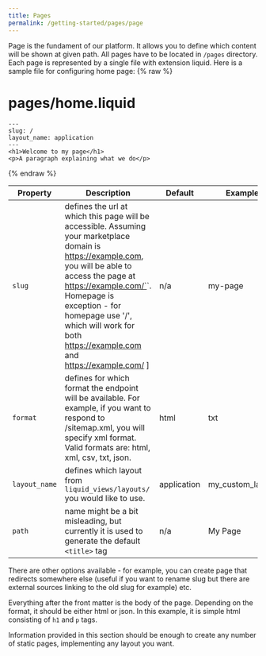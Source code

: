```yaml
---
title: Pages
permalink: /getting-started/pages/page
---
```


Page is the fundament of our platform. It allows you to define which content will be shown at given path. All pages have to be located in `/pages` directory. Each page is represented by a single file with extension liquid. Here is a sample file for configuring home page:
{% raw %}

# pages/home.liquid

```liquid
---
slug: /
layout_name: application
---
<h1>Welcome to my page</h1>
<p>A paragraph explaining what we do</p>
```

{% endraw %}

| Property      | Description                                                                                                                                                                                                                                                                                                | Default     | Example          |
| ------------- | ---------------------------------------------------------------------------------------------------------------------------------------------------------------------------------------------------------------------------------------------------------------------------------------------------------- | ----------- | ---------------- |
| `slug`        | defines the url at which this page will be accessible. Assuming your marketplace domain is https://example.com, you will be able to access the page at https://example.com/`<slug>`. Homepage is exception - for homepage use '/', which will work for both https://example.com and https://example.com/ ] | n/a         | my-page          |
| `format`      | defines for which format the endpoint will be available. For example, if you want to respond to /sitemap.xml, you will specify xml format. Valid formats are: html, xml, csv, txt, json.                                                                                                                   | html        | txt              |
| `layout_name` | defines which layout from `liquid_views/layouts/` you would like to use.                                                                                                                                                                                                                                   | application | my_custom_layout |
| `path`        | name might be a bit misleading, but currently it is used to generate the default `<title>` tag                                                                                                                                                                                                             | n/a         | My Page          |

There are other options available - for example, you can create page that redirects somewhere else (useful if you want to rename slug but there are external sources linking to the old slug for example) etc.

Everything after the front matter is the body of the page. Depending on the format, it should be either html or json. In this example, it is simple html consisting of `h1` and `p` tags.

Information provided in this section should be enough to create any number of static pages, implementing any layout you want.
